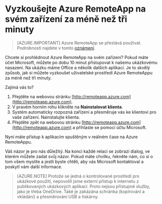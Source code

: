 
<properties
    pageTitle="Vyzkoušejte Azure RemoteApp na svém zařízení za méně než tři minuty | Microsoft Azure"
    description="Vyzkoušejte funkce Azure RemoteAppu bez instalace služby."
    services="remoteapp"
    documentationCenter=""
    authors="lizap"
    manager="mbaldwin" />

<tags
    ms.service="remoteapp"
    ms.workload="compute"
    ms.tgt_pltfrm="na"
    ms.devlang="na"
    ms.topic="hero-article"
    ms.date="08/15/2016"
    ms.author="mbaldwin" />



# Vyzkoušejte Azure RemoteApp na svém zařízení za méně než tři minuty

> [AZURE.IMPORTANT]
> Azure RemoteApp se přestává používat. Podrobnosti najdete v tomto [oznámení](https://go.microsoft.com/fwlink/?linkid=821148).

Chcete si prohlédnout Azure RemoteApp na svém zařízení? Pokud máte účet Microsoft, můžete po dobu 10 minut přistupovat k našemu ukázkovému nasazení. Na ukázku máme Office a několik dalších aplikací. Je to skvělý způsob, jak si můžete vyzkoušet uživatelské prostředí Azure RemoteAppu za méně než tři minuty.

Zajímá vás to?

1. Přejděte na webovou stránku [http://remoteapp.azure.com](http://remoteapp.azure.com).
2. V pravém horním rohu klikněte na **Nainstalovat klienta**.  
3. Systém automaticky rozpozná zařízení a přesměruje vás ke klientovi pro vaše zařízení. Nainstalujte klienta.
4. Přejděte zpět na webovou stránku [http://remoteapp.azure.com](http://remoteapp.azure.com) a přihlaste se pomocí účtu Microsoft.

Nyní máte přístup k aplikacím spuštěným v reálném čase na Azure RemoteAppu.

Váš názor je pro nás důležitý. Na konci každé relaci se zobrazí dialog, ve kterém můžete zadat svůj  názor. Pokud máte chvilku, řekněte nám, co si o tom všem myslíte a jestli byste chtěli, aby vás Microsoft kontaktoval a poskytl vám další informace.

>[AZURE.NOTE] Protože se jedná o kontrolované prostředí pro ukázkové použití, nepovolili jsme externí přístup k internetu z publikovaných ukázkových aplikací. Proto nejsou přístupné služby, jako je třeba OneDrive. Také je zakázána schránka (kopírování a vkládání) a přesměrování USB a tiskárny.  



<!---HONumber=Aug16_HO4-->


